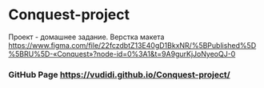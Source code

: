 # Conquest-project

Проект - домашнее задание. Верстка макета https://www.figma.com/file/22fczdbtZ13E40gD1BkxNR/%5BPublished%5D%5BRU%5D-«Conquest»?node-id=0%3A1&t=9A9gurKjJoNyeoQJ-0

### GitHub Page https://vudidi.github.io/Conquest-project/
